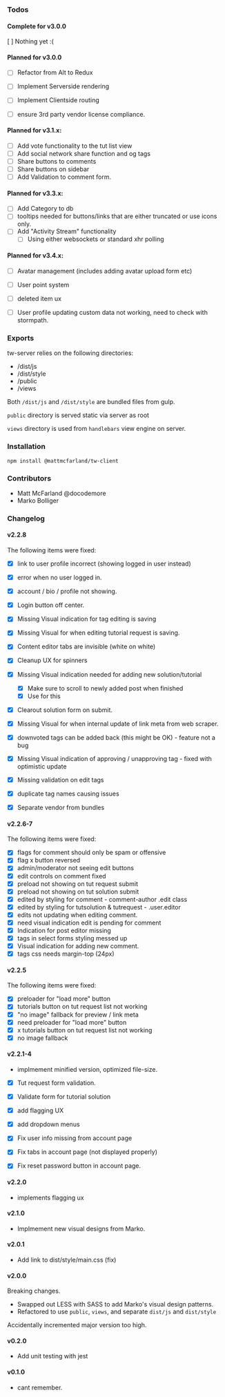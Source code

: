 ### Todos

#### Complete for v3.0.0

[ ] Nothing yet :(



#### Planned for v3.0.0

- [ ] Refactor from Alt to Redux
- [ ] Implement Serverside rendering
- [ ] Implement Clientside routing
- [ ] ensure 3rd party vendor license compliance.


#### Planned for v3.1.x:

- [ ] Add vote functionality to the tut list view
- [ ] Add social network share function and og tags
- [ ] Share buttons to comments
- [ ] Share buttons on sidebar
- [ ] Add Validation to comment form.

#### Planned for v3.3.x:


- [ ] Add Category to db
- [ ] tooltips needed for buttons/links that are either truncated or use icons only.
- [ ] Add "Activity Stream" functionality
  - [ ] Using either websockets or standard xhr polling

#### Planned for v3.4.x:

- [ ] Avatar management (includes adding avatar upload form etc)
- [ ] User point system
- [ ] deleted item ux
- [ ] User profile updating custom data not working, need to check with stormpath.



### Exports

tw-server relies on the following directories:

- /dist/js
- /dist/style
- /public
- /views

Both `/dist/js` and `/dist/style` are bundled files from gulp.

`public` directory is served static via server as root

`views` directory is used from `handlebars` view engine on server.

### Installation

`npm install @mattmcfarland/tw-client`


### Contributors

- Matt McFarland @docodemore
- Marko Bolliger


### Changelog

#### v2.2.8

The following items were fixed:

- [x] link to user profile incorrect (showing logged in user instead)
- [x] error when no user logged in.
- [x] account / bio / profile not showing.
- [x] Login button off center.
- [x] Missing Visual indication for tag editing is saving
- [x] Missing Visual for when editing tutorial request is saving.
- [x] Content editor tabs are invisible (white on white)
- [x] Cleanup UX for spinners
- [x] Missing Visual indication needed for adding new solution/tutorial
   - [x] Make sure to scroll to newly added post when finished
   - [x] Use <Spinner /> for this
- [x] Clearout solution form on submit.
- [x] Missing Visual for when internal update of link meta from web scraper.
- [x] downvoted tags can be added back (this might be OK) - feature not a bug
- [x] Missing Visual indication of approving / unapproving tag - fixed with optimistic update
- [x] Missing validation on edit tags
- [x] duplicate tag names causing issues
- [x] Separate vendor from bundles



#### v2.2.6-7

The following items were fixed:

- [x] flags for comment should only be spam or offensive
- [x] flag x button reversed
- [x] admin/moderator not seeing edit buttons
- [x] edit controls on comment fixed
- [x] preload not showing on tut request submit
- [x] preload not showing on tut solution submit
- [x] edited by styling for comment  - comment-author .edit class
- [x] edited by styling for tutsolution & tutrequest - .user.editor
- [x] edits not updating when editing comment.
- [x] need visual indication edit is pending for comment
- [x] Indication for post editor missing
- [x] tags in select forms styling messed up
- [x] Visual indication for adding new comment.
- [x] tags css needs margin-top (24px)

#### v2.2.5

The following items were fixed:

- [x] preloader for "load more" button
- [x] tutorials button on tut request list not working
- [x] "no image" fallback for preview / link meta
- [x] need preloader for "load more" button
- [x] x tutorials button on tut request list not working
- [x] no image fallback

#### v2.2.1-4

- implmement minified version, optimized file-size.

- [x] Tut request form validation.
- [x] Validate form for tutorial solution
- [x] add flagging UX
- [x] add dropdown menus
- [x] Fix user info missing from account page
- [x] Fix tabs in account page (not displayed properly)
- [x] Fix reset password button in account page.


#### v2.2.0

- implements flagging ux

#### v2.1.0

- Implmement new visual designs from Marko.


#### v2.0.1

- Add link to dist/style/main.css (fix)

#### v2.0.0

Breaking changes.

- Swapped out LESS with SASS to add Marko's visual design patterns.
- Refactored to use `public`, `views`, and separate `dist/js` and `dist/style`

Accidentally incremented major version too high.

#### v0.2.0

- Add unit testing with jest

#### v0.1.0

- cant remember.





